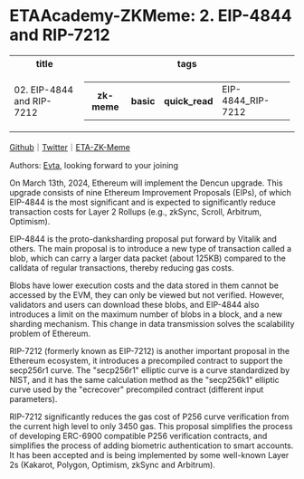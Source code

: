 # ETAAcademy-ZKMeme: 2. EIP-4844 and RIP-7212

<table>
  <tr>
    <th>title</th>
    <th>tags</th>
  </tr>
  <tr>
    <td>02. EIP-4844 and RIP-7212</td>
    <td>
      <table>
        <tr>
          <th>zk-meme</th>
          <th>basic</th>
          <th>quick_read</th>
          <td>EIP-4844_RIP-7212</td>
        </tr>
      </table>
    </td>
  </tr>
</table>

[Github](https://github.com/ETAAcademy)｜[Twitter](https://twitter.com/ETAAcademy)｜[ETA-ZK-Meme](https://github.com/ETAAcademy/ETAAcademy-ZK-Meme)

Authors: [Evta](https://twitter.com/pwhattie), looking forward to your joining

On March 13th, 2024, Ethereum will implement the Dencun upgrade. This upgrade consists of nine Ethereum Improvement Proposals (EIPs), of which EIP-4844 is the most significant and is expected to significantly reduce transaction costs for Layer 2 Rollups (e.g., zkSync, Scroll, Arbitrum, Optimism).

EIP-4844 is the proto-danksharding proposal put forward by Vitalik and others. The main proposal is to introduce a new type of transaction called a blob, which can carry a larger data packet (about 125KB) compared to the calldata of regular transactions, thereby reducing gas costs.

Blobs have lower execution costs and the data stored in them cannot be accessed by the EVM, they can only be viewed but not verified. However, validators and users can download these blobs, and EIP-4844 also introduces a limit on the maximum number of blobs in a block, and a new sharding mechanism. This change in data transmission solves the scalability problem of Ethereum.

RIP-7212 (formerly known as EIP-7212) is another important proposal in the Ethereum ecosystem, it introduces a precompiled contract to support the secp256r1 curve. The "secp256r1" elliptic curve is a curve standardized by NIST, and it has the same calculation method as the "secp256k1" elliptic curve used by the "ecrecover" precompiled contract (different input parameters).

RIP-7212 significantly reduces the gas cost of P256 curve verification from the current high level to only 3450 gas. This proposal simplifies the process of developing ERC-6900 compatible P256 verification contracts, and simplifies the process of adding biometric authentication to smart accounts. It has been accepted and is being implemented by some well-known Layer 2s (Kakarot, Polygon, Optimism, zkSync and Arbitrum).
